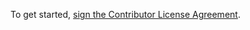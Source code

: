 To get started, <a href="https://www.clahub.com/agreements/wch/clahub-test">sign the Contributor License Agreement</a>.
